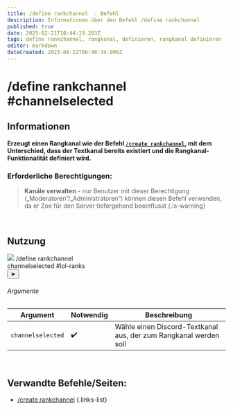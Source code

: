```yaml
---
title: /define rankchannel  - Befehl
description: Informationen über den Befehl /define rankchannel
published: true
date: 2025-02-21T10:44:19.203Z
tags: define rankchannel, rangkanal, definieren, rangkanal definieren
editor: markdown
dateCreated: 2023-08-22T06:46:34.906Z
---
```


# /define rankchannel #channelselected
## Informationen
**Erzeugt einen Rangkanal wie der Befehl [`/create rankchannel`](/de/commands/rankchannel/create/), mit dem Unterschied, dass der Textkanal bereits existiert und die Rangkanal-Funktionalität definiert wird.**
<br>

### Erforderliche Berechtigungen:
>**Kanäle verwalten** - nur Benutzer mit dieser Berechtigung („Moderatoren“/„Administratoren“) können diesen Befehl verwenden, da er Zoe für den Server tiefergehend beeinflusst {.is-warning}

<br>

## Nutzung
<div class="discord-preview">
    <div class="dcp-chatbar">
        <img src="/zoe_logo.png" class="dcp-avatar">
        <span class="dcp-command">/define rankchannel</span>
        <div class="dcp-args">
            <div class="dcp-arg">
                <span class="dcp-arg-label">channelselected</span>
                <span class="dcp-arg-value">
              		<span class="dcp-mention">#lol-ranks</span>
              	</span>
            </div>
        </div>
        <button class="dcp-send-btn">&#10148;</button> 
    </div>
</div>

###### Argumente
| Argument | Notwendig | Beschreibung |
|----------|----------|-------------|
| `channelselected` | :heavy_check_mark: | Wähle einen Discord-Textkanal aus, der zum Rangkanal werden soll |
<br>

## Verwandte Befehle/Seiten:
-   [/create rankchannel](/de/commands/rankchannel/create/) 
{.links-list}
